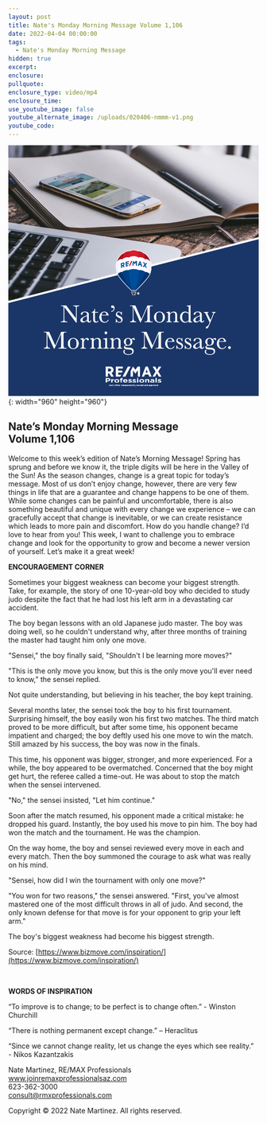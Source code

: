 ```yaml
---
layout: post
title: Nate's Monday Morning Message Volume 1,106
date: 2022-04-04 00:00:00
tags:
  - Nate's Monday Morning Message
hidden: true
excerpt:
enclosure:
pullquote:
enclosure_type: video/mp4
enclosure_time:
use_youtube_image: false
youtube_alternate_image: /uploads/020406-nmmm-v1.png
youtube_code:
---
```

![](/uploads/020406-nmmm-v1-1.png){: width="960" height="960"}

## **Nate’s Monday Morning Message<br>Volume 1,106**

Welcome to this week’s edition of Nate’s Morning Message\! Spring has sprung and before we know it, the triple digits will be here in the Valley of the Sun\! As the season changes, change is a great topic for today’s message. Most of us don’t enjoy change, however, there are very few things in life that are a guarantee and change happens to be one of them. While some changes can be painful and uncomfortable, there is also something beautiful and unique with every change we experience – we can gracefully accept that change is inevitable, or we can create resistance which leads to more pain and discomfort. How do you handle change? I’d love to hear from you\! This week, I want to challenge you to embrace change and look for the opportunity to grow and become a newer version of yourself. Let’s make it a great week\!

**ENCOURAGEMENT CORNER**

Sometimes your biggest weakness can become your biggest strength. Take, for example, the story of one 10-year-old boy who decided to study judo despite the fact that he had lost his left arm in a devastating car accident.

The boy began lessons with an old Japanese judo master. The boy was doing well, so he couldn't understand why, after three months of training the master had taught him only one move.

"Sensei," the boy finally said, "Shouldn't I be learning more moves?"

"This is the only move you know, but this is the only move you'll ever need to know," the sensei replied.

Not quite understanding, but believing in his teacher, the boy kept training.

Several months later, the sensei took the boy to his first tournament. Surprising himself, the boy easily won his first two matches. The third match proved to be more difficult, but after some time, his opponent became impatient and charged; the boy deftly used his one move to win the match. Still amazed by his success, the boy was now in the finals.

This time, his opponent was bigger, stronger, and more experienced. For a while, the boy appeared to be overmatched. Concerned that the boy might get hurt, the referee called a time-out. He was about to stop the match when the sensei intervened.

"No," the sensei insisted, "Let him continue."

Soon after the match resumed, his opponent made a critical mistake: he dropped his guard. Instantly, the boy used his move to pin him. The boy had won the match and the tournament. He was the champion.

On the way home, the boy and sensei reviewed every move in each and every match. Then the boy summoned the courage to ask what was really on his mind.

"Sensei, how did I win the tournament with only one move?"

"You won for two reasons," the sensei answered. "First, you've almost mastered one of the most difficult throws in all of judo. And second, the only known defense for that move is for your opponent to grip your left arm."

The boy's biggest weakness had become his biggest strength.

Source: [https://www.bizmove.com/inspiration/](https://www.bizmove.com/inspiration/)

&nbsp;

**WORDS OF INSPIRATION**

“To improve is to change; to be perfect is to change often.” - Winston Churchill

“There is nothing permanent except change.” – Heraclitus

“Since we cannot change reality, let us change the eyes which see reality.” - Nikos Kazantzakis

Nate Martinez, RE/MAX Professionals<br>www.joinremaxprofessionalsaz.com<br>623-362-3000<br>consult@rmxprofessionals.com

Copyright &copy; 2022 Nate Martinez. All rights reserved.
